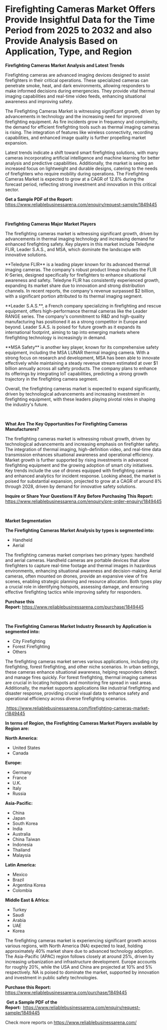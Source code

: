 <p><h1>Firefighting Cameras Market Offers Provide Insightful Data for the Time Period from 2025 to 2032 and also Provide Analysis Based on Application, Type, and Region</h1></p><p><strong>Firefighting Cameras Market Analysis and Latest Trends</strong></p>
<p><p>Firefighting cameras are advanced imaging devices designed to assist firefighters in their critical operations. These specialized cameras can penetrate smoke, heat, and dark environments, allowing responders to make informed decisions during emergencies. They provide vital thermal imaging capabilities and real-time video feeds, enhancing situational awareness and improving safety.</p><p>The Firefighting Cameras Market is witnessing significant growth, driven by advancements in technology and the increasing need for improved firefighting equipment. As fire incidents grow in frequency and complexity, the demand for efficient firefighting tools such as thermal imaging cameras is rising. The integration of features like wireless connectivity, recording capabilities, and enhanced image quality is further propelling market expansion.</p><p>Latest trends indicate a shift toward smart firefighting solutions, with many cameras incorporating artificial intelligence and machine learning for better analysis and predictive capabilities. Additionally, the market is seeing an increased focus on lightweight and durable designs, catering to the needs of firefighters who require mobility during operations. The Firefighting Cameras Market is expected to grow at a CAGR of 12.8% during the forecast period, reflecting strong investment and innovation in this critical sector.</p></p>
<p><strong>Get a Sample PDF of the Report:&nbsp;</strong> <a href="https://www.reliablebusinessarena.com/enquiry/request-sample/1849445?utm_campaign=1892&utm_medium=2&utm_source=Github&utm_content=ia&utm_term=22022025&utm_id=firefighting-cameras">https://www.reliablebusinessarena.com/enquiry/request-sample/1849445</a></p>
<p>&nbsp;</p>
<p><strong>Firefighting Cameras Major Market Players</strong></p>
<p><p>The firefighting cameras market is witnessing significant growth, driven by advancements in thermal imaging technology and increasing demand for enhanced firefighting safety. Key players in this market include Teledyne FLIR, Leader S.A.S., and MSA, which dominate the landscape with innovative solutions.</p><p>**Teledyne FLIR** is a leading player known for its advanced thermal imaging cameras. The company's robust product lineup includes the FLIR K-Series, designed specifically for firefighters to enhance situational awareness and safety. Teledyne FLIR has consistently experienced growth, expanding its market share due to innovation and strong distribution channels. In recent reports, the company's revenue surpassed $2 billion, with a significant portion attributed to its thermal imaging segment.</p><p>**Leader S.A.S.**, a French company specializing in firefighting and rescue equipment, offers high-performance thermal cameras like the Leader RANGE series. The company's commitment to R&D and high-quality manufacturing has positioned it as a strong competitor in Europe and beyond. Leader S.A.S. is poised for future growth as it expands its international footprint, aiming to tap into emerging markets where firefighting technology is increasingly in demand.</p><p>**MSA Safety** is another key player, known for its comprehensive safety equipment, including the MSA LUNAR thermal imaging camera. With a strong focus on research and development, MSA has been able to innovate effectively while maintaining a steady revenue stream estimated at over $1 billion annually across all safety products. The company plans to enhance its offerings by integrating IoT capabilities, predicting a strong growth trajectory in the firefighting camera segment.</p><p>Overall, the firefighting cameras market is expected to expand significantly, driven by technological advancements and increasing investment in firefighting equipment, with these leaders playing pivotal roles in shaping the industry's future.</p></p>
<p>&nbsp;</p>
<p><strong>What Are The Key Opportunities For Firefighting Cameras Manufacturers?</strong></p>
<p><p>The firefighting cameras market is witnessing robust growth, driven by technological advancements and increasing emphasis on firefighter safety. The integration of thermal imaging, high-definition video, and real-time data transmission enhances situational awareness and operational efficiency. Market growth is further supported by rising investments in advanced firefighting equipment and the growing adoption of smart city initiatives. Key trends include the use of drones equipped with firefighting cameras and enhanced analytics for incident response. Looking ahead, the market is poised for substantial expansion, projected to grow at a CAGR of around 8% through 2028, driven by demand for innovative safety solutions.</p></p>
<p><strong>Inquire or Share Your Questions If Any Before Purchasing This Report:</strong> <a href="https://www.reliablebusinessarena.com/enquiry/pre-order-enquiry/1849445?utm_campaign=1892&utm_medium=2&utm_source=Github&utm_content=ia&utm_term=22022025&utm_id=firefighting-cameras">https://www.reliablebusinessarena.com/enquiry/pre-order-enquiry/1849445</a></p>
<p>&nbsp;</p>
<p><strong>Market Segmentation</strong></p>
<p><strong>The Firefighting Cameras Market Analysis by types is segmented into:</strong></p>
<p><ul><li>Handheld</li><li>Aerial</li></ul></p>
<p><p>The firefighting cameras market comprises two primary types: handheld and aerial cameras. Handheld cameras are portable devices that allow firefighters to capture real-time footage and thermal images in hazardous environments, enhancing situational awareness and decision-making. Aerial cameras, often mounted on drones, provide an expansive view of fire scenes, enabling strategic planning and resource allocation. Both types play a crucial role in identifying hotspots, assessing damage, and ensuring effective firefighting tactics while improving safety for responders.</p></p>
<p><strong>Purchase this Report:&nbsp;</strong><a href="https://www.reliablebusinessarena.com/purchase/1849445?utm_campaign=1892&utm_medium=2&utm_source=Github&utm_content=ia&utm_term=22022025&utm_id=firefighting-cameras">https://www.reliablebusinessarena.com/purchase/1849445</a></p>
<p>&nbsp;</p>
<p><strong>The Firefighting Cameras Market Industry Research by Application is segmented into:</strong></p>
<p><ul><li>City Firefighting</li><li>Forest Firefighting</li><li>Others</li></ul></p>
<p><p>The firefighting cameras market serves various applications, including city firefighting, forest firefighting, and other niche scenarios. In urban settings, these cameras enhance situational awareness, helping responders detect and manage fires quickly. For forest firefighting, thermal imaging cameras are crucial in locating hotspots and monitoring fire spread in vast areas. Additionally, the market supports applications like industrial firefighting and disaster response, providing crucial visual data to enhance safety and operational efficiency across diverse firefighting scenarios.</p></p>
<p><a href="https://www.reliablebusinessarena.com/firefighting-cameras-market-r1849445?utm_campaign=1892&utm_medium=2&utm_source=Github&utm_content=ia&utm_term=22022025&utm_id=firefighting-cameras">&nbsp;https://www.reliablebusinessarena.com/firefighting-cameras-market-r1849445</a></p>
<p><strong>In terms of Region, the Firefighting Cameras Market Players available by Region are:</strong></p>
<p>
    <p> <strong> North America: </strong>
        <ul>
            <li>United States</li>
            <li>Canada</li>
        </ul>
        </p> 
    <p> <strong> Europe: </strong>
        <ul>
            <li>Germany</li>
            <li>France</li>
            <li>U.K.</li>
            <li>Italy</li>
            <li>Russia</li>
        </ul>
        </p> 
    <p> <strong> Asia-Pacific: </strong>
        <ul>
            <li>China</li>
            <li>Japan</li>
            <li>South Korea</li>
            <li>India</li>
            <li>Australia</li>
            <li>China Taiwan</li>
            <li>Indonesia</li>
            <li>Thailand</li>
            <li>Malaysia</li>
        </ul>
        </p> 
    <p> <strong> Latin America: </strong>
        <ul>
            <li>Mexico</li>
            <li>Brazil</li>
            <li>Argentina Korea</li>
            <li>Colombia</li>
        </ul>
        </p> 
    <p> <strong> Middle East & Africa: </strong>
        <ul>
            <li>Turkey</li>
            <li>Saudi</li>
            <li>Arabia</li>
            <li>UAE</li>
            <li>Korea</li>
        </ul>
    </p>
    </p>
<p><p>The firefighting cameras market is experiencing significant growth across various regions, with North America (NA) expected to lead, holding approximately 40% market share due to advanced technology adoption. The Asia-Pacific (APAC) region follows closely at around 25%, driven by increasing urbanization and infrastructure development. Europe accounts for roughly 20%, while the USA and China are projected at 10% and 5% respectively. NA is poised to dominate the market, supported by innovation and investment in public safety technologies.</p></p>
<p><strong>Purchase this Report: </strong><a href="https://www.reliablebusinessarena.com/purchase/1849445?utm_campaign=1892&utm_medium=2&utm_source=Github&utm_content=ia&utm_term=22022025&utm_id=firefighting-cameras">https://www.reliablebusinessarena.com/purchase/1849445</a></p>
<p>&nbsp;<strong>Get a Sample PDF of the Report:&nbsp;&nbsp;</strong><a href="https://www.reliablebusinessarena.com/enquiry/request-sample/1849445?utm_campaign=1892&utm_medium=2&utm_source=Github&utm_content=ia&utm_term=22022025&utm_id=firefighting-cameras">https://www.reliablebusinessarena.com/enquiry/request-sample/1849445</a></p>
<p><strong></strong></p>
<p>Check more reports on <a href="https://www.reliablebusinessarena.com/?utm_campaign=1892&utm_medium=2&utm_source=Github&utm_content=ia&utm_term=22022025&utm_id=firefighting-cameras">https://www.reliablebusinessarena.com/</a></p>